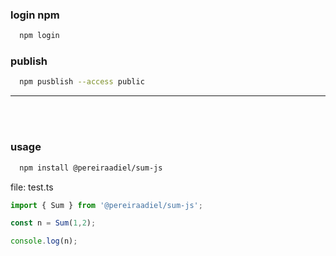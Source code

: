 ### login npm
```sh
  npm login
```

### publish
```sh
  npm pusblish --access public
```
<hr/>

<br/>
<br/>


### usage
```sh
  npm install @pereiraadiel/sum-js
```

file: test.ts
```ts
import { Sum } from '@pereiraadiel/sum-js';

const n = Sum(1,2);

console.log(n);
```